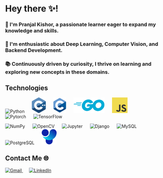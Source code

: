 # Hey there ✨! 

<h3>🌟 I'm Pranjal Kishor, a passionate learner eager to expand my knowledge and skills. </h3>
<h3>🚀 I'm enthusiastic about Deep Learning, Computer Vision, and Backend Development. </h3>
<h3>📚 Continuously driven by curiosity, I thrive on learning and exploring new concepts in these domains. </h3>

## Technologies
<div align="center">
  <p align="left">
    <img src="https://www.vectorlogo.zone/logos/python/python-icon.svg" alt="Python" height="50" style="padding-right: 20px;"/>
    <img src="images/c.svg" alt="C" height="50" style="padding-right: 20px;"/>
    <img src="images/c-1.svg" alt="C++" height="50" style="padding-right: 20px;"/>
    <img src="images/golang-1.svg" alt="Golang" height="50" style="padding-right: 20px;"/>
    <img src="images/logo-javascript.svg" alt="Javascript" height="50" style="padding-right: 20px;"/>
    <img src="https://www.vectorlogo.zone/logos/pytorch/pytorch-icon.svg" alt="Pytorch" height="50" style="padding-right: 20px;"/>
    <img src="https://www.vectorlogo.zone/logos/tensorflow/tensorflow-icon.svg" alt="TensorFlow" height="50" style="padding-right: 20px;"/>
  </p>
  <p align="left">
    <img src="https://www.vectorlogo.zone/logos/numpy/numpy-icon.svg" alt="NumPy" height="50" style="padding-right: 20px;"/>
    <img src="https://www.vectorlogo.zone/logos/opencv/opencv-icon.svg" alt="OpenCV" height="50" style="padding-right: 20px;"/>
    <img src="https://www.vectorlogo.zone/logos/jupyter/jupyter-icon.svg" alt="Jupyter" height="50" style="padding-right: 20px;"/>
    <img src="https://www.vectorlogo.zone/logos/djangoproject/djangoproject-icon.svg" alt="Django" height="50" style="padding-right: 20px;"/>
    <img src="https://www.vectorlogo.zone/logos/mysql/mysql-icon.svg" alt="MySQL" height="50" style="padding-right: 20px;"/>
    <img src="https://www.vectorlogo.zone/logos/postgresql/postgresql-icon.svg" alt="PostgreSQL" height="50" style="padding-right: 20px;"/>
    <img src="images/ul.svg" alt="Ultralytics" height="50" style="padding-right: 20px;"/>
  </p>
</div>

## Contact Me 🌐

<p>
  <a href="mailto:pkishor_be22@thapar.edu" target="_blank">
    <img src="https://www.vectorlogo.zone/logos/gmail/gmail-ar21.svg" alt="Gmail" height="70"/>
  </a>
  &nbsp;&nbsp;&nbsp;&nbsp;
  <a href="https://www.linkedin.com/in/pranjalkishor/" target="_blank">
    <img src="https://www.vectorlogo.zone/logos/linkedin/linkedin-ar21.svg" alt="LinkedIn" height="70"/>
  </a>
</p>











